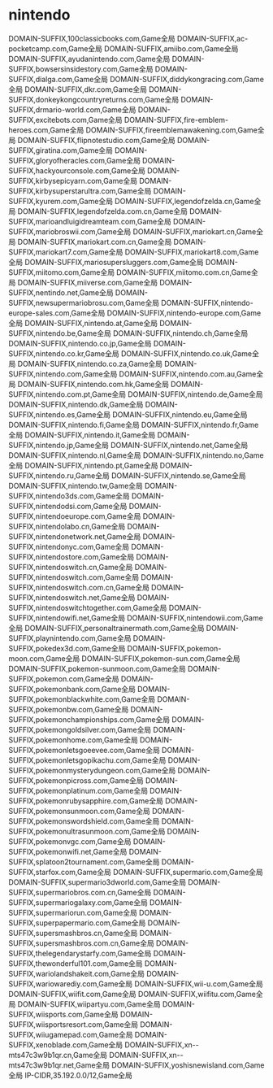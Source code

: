 # nintendo
DOMAIN-SUFFIX,100classicbooks.com,Game全局
DOMAIN-SUFFIX,ac-pocketcamp.com,Game全局
DOMAIN-SUFFIX,amiibo.com,Game全局
DOMAIN-SUFFIX,ayudanintendo.com,Game全局
DOMAIN-SUFFIX,bowsersinsidestory.com,Game全局
DOMAIN-SUFFIX,dialga.com,Game全局
DOMAIN-SUFFIX,diddykongracing.com,Game全局
DOMAIN-SUFFIX,dkr.com,Game全局
DOMAIN-SUFFIX,donkeykongcountryreturns.com,Game全局
DOMAIN-SUFFIX,drmario-world.com,Game全局
DOMAIN-SUFFIX,excitebots.com,Game全局
DOMAIN-SUFFIX,fire-emblem-heroes.com,Game全局
DOMAIN-SUFFIX,fireemblemawakening.com,Game全局
DOMAIN-SUFFIX,flipnotestudio.com,Game全局
DOMAIN-SUFFIX,giratina.com,Game全局
DOMAIN-SUFFIX,gloryofheracles.com,Game全局
DOMAIN-SUFFIX,hackyourconsole.com,Game全局
DOMAIN-SUFFIX,kirbysepicyarn.com,Game全局
DOMAIN-SUFFIX,kirbysuperstarultra.com,Game全局
DOMAIN-SUFFIX,kyurem.com,Game全局
DOMAIN-SUFFIX,legendofzelda.cn,Game全局
DOMAIN-SUFFIX,legendofzelda.com.cn,Game全局
DOMAIN-SUFFIX,marioandluigidreamteam.com,Game全局
DOMAIN-SUFFIX,mariobroswii.com,Game全局
DOMAIN-SUFFIX,mariokart.cn,Game全局
DOMAIN-SUFFIX,mariokart.com.cn,Game全局
DOMAIN-SUFFIX,mariokart7.com,Game全局
DOMAIN-SUFFIX,mariokart8.com,Game全局
DOMAIN-SUFFIX,mariosupersluggers.com,Game全局
DOMAIN-SUFFIX,miitomo.com,Game全局
DOMAIN-SUFFIX,miitomo.com.cn,Game全局
DOMAIN-SUFFIX,miiverse.com,Game全局
DOMAIN-SUFFIX,nentindo.net,Game全局
DOMAIN-SUFFIX,newsupermariobrosu.com,Game全局
DOMAIN-SUFFIX,nintendo-europe-sales.com,Game全局
DOMAIN-SUFFIX,nintendo-europe.com,Game全局
DOMAIN-SUFFIX,nintendo.at,Game全局
DOMAIN-SUFFIX,nintendo.be,Game全局
DOMAIN-SUFFIX,nintendo.ch,Game全局
DOMAIN-SUFFIX,nintendo.co.jp,Game全局
DOMAIN-SUFFIX,nintendo.co.kr,Game全局
DOMAIN-SUFFIX,nintendo.co.uk,Game全局
DOMAIN-SUFFIX,nintendo.co.za,Game全局
DOMAIN-SUFFIX,nintendo.com,Game全局
DOMAIN-SUFFIX,nintendo.com.au,Game全局
DOMAIN-SUFFIX,nintendo.com.hk,Game全局
DOMAIN-SUFFIX,nintendo.com.pt,Game全局
DOMAIN-SUFFIX,nintendo.de,Game全局
DOMAIN-SUFFIX,nintendo.dk,Game全局
DOMAIN-SUFFIX,nintendo.es,Game全局
DOMAIN-SUFFIX,nintendo.eu,Game全局
DOMAIN-SUFFIX,nintendo.fi,Game全局
DOMAIN-SUFFIX,nintendo.fr,Game全局
DOMAIN-SUFFIX,nintendo.it,Game全局
DOMAIN-SUFFIX,nintendo.jp,Game全局
DOMAIN-SUFFIX,nintendo.net,Game全局
DOMAIN-SUFFIX,nintendo.nl,Game全局
DOMAIN-SUFFIX,nintendo.no,Game全局
DOMAIN-SUFFIX,nintendo.pt,Game全局
DOMAIN-SUFFIX,nintendo.ru,Game全局
DOMAIN-SUFFIX,nintendo.se,Game全局
DOMAIN-SUFFIX,nintendo.tw,Game全局
DOMAIN-SUFFIX,nintendo3ds.com,Game全局
DOMAIN-SUFFIX,nintendodsi.com,Game全局
DOMAIN-SUFFIX,nintendoeurope.com,Game全局
DOMAIN-SUFFIX,nintendolabo.cn,Game全局
DOMAIN-SUFFIX,nintendonetwork.net,Game全局
DOMAIN-SUFFIX,nintendonyc.com,Game全局
DOMAIN-SUFFIX,nintendostore.com,Game全局
DOMAIN-SUFFIX,nintendoswitch.cn,Game全局
DOMAIN-SUFFIX,nintendoswitch.com,Game全局
DOMAIN-SUFFIX,nintendoswitch.com.cn,Game全局
DOMAIN-SUFFIX,nintendoswitch.net,Game全局
DOMAIN-SUFFIX,nintendoswitchtogether.com,Game全局
DOMAIN-SUFFIX,nintendowifi.net,Game全局
DOMAIN-SUFFIX,nintendowii.com,Game全局
DOMAIN-SUFFIX,personaltrainermath.com,Game全局
DOMAIN-SUFFIX,playnintendo.com,Game全局
DOMAIN-SUFFIX,pokedex3d.com,Game全局
DOMAIN-SUFFIX,pokemon-moon.com,Game全局
DOMAIN-SUFFIX,pokemon-sun.com,Game全局
DOMAIN-SUFFIX,pokemon-sunmoon.com,Game全局
DOMAIN-SUFFIX,pokemon.com,Game全局
DOMAIN-SUFFIX,pokemonbank.com,Game全局
DOMAIN-SUFFIX,pokemonblackwhite.com,Game全局
DOMAIN-SUFFIX,pokemonbw.com,Game全局
DOMAIN-SUFFIX,pokemonchampionships.com,Game全局
DOMAIN-SUFFIX,pokemongoldsilver.com,Game全局
DOMAIN-SUFFIX,pokemonhome.com,Game全局
DOMAIN-SUFFIX,pokemonletsgoeevee.com,Game全局
DOMAIN-SUFFIX,pokemonletsgopikachu.com,Game全局
DOMAIN-SUFFIX,pokemonmysterydungeon.com,Game全局
DOMAIN-SUFFIX,pokemonpicross.com,Game全局
DOMAIN-SUFFIX,pokemonplatinum.com,Game全局
DOMAIN-SUFFIX,pokemonrubysapphire.com,Game全局
DOMAIN-SUFFIX,pokemonsunmoon.com,Game全局
DOMAIN-SUFFIX,pokemonswordshield.com,Game全局
DOMAIN-SUFFIX,pokemonultrasunmoon.com,Game全局
DOMAIN-SUFFIX,pokemonvgc.com,Game全局
DOMAIN-SUFFIX,pokemonwifi.net,Game全局
DOMAIN-SUFFIX,splatoon2tournament.com,Game全局
DOMAIN-SUFFIX,starfox.com,Game全局
DOMAIN-SUFFIX,supermario.com,Game全局
DOMAIN-SUFFIX,supermario3dworld.com,Game全局
DOMAIN-SUFFIX,supermariobros.com.cn,Game全局
DOMAIN-SUFFIX,supermariogalaxy.com,Game全局
DOMAIN-SUFFIX,supermariorun.com,Game全局
DOMAIN-SUFFIX,superpapermario.com,Game全局
DOMAIN-SUFFIX,supersmashbros.cn,Game全局
DOMAIN-SUFFIX,supersmashbros.com.cn,Game全局
DOMAIN-SUFFIX,thelegendarystarfy.com,Game全局
DOMAIN-SUFFIX,thewonderful101.com,Game全局
DOMAIN-SUFFIX,wariolandshakeit.com,Game全局
DOMAIN-SUFFIX,wariowarediy.com,Game全局
DOMAIN-SUFFIX,wii-u.com,Game全局
DOMAIN-SUFFIX,wiifit.com,Game全局
DOMAIN-SUFFIX,wiifitu.com,Game全局
DOMAIN-SUFFIX,wiipartyu.com,Game全局
DOMAIN-SUFFIX,wiisports.com,Game全局
DOMAIN-SUFFIX,wiisportsresort.com,Game全局
DOMAIN-SUFFIX,wiiugamepad.com,Game全局
DOMAIN-SUFFIX,xenoblade.com,Game全局
DOMAIN-SUFFIX,xn--mts47c3w9b1qr.cn,Game全局
DOMAIN-SUFFIX,xn--mts47c3w9b1qr.net,Game全局
DOMAIN-SUFFIX,yoshisnewisland.com,Game全局
IP-CIDR,35.192.0.0/12,Game全局
